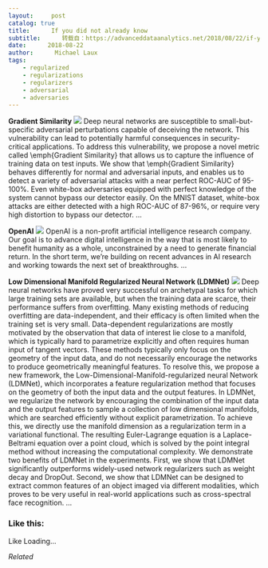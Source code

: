 ```yaml
---
layout:     post
catalog: true
title:      If you did not already know
subtitle:      转载自：https://advanceddataanalytics.net/2018/08/22/if-you-did-not-already-know-460/
date:      2018-08-22
author:      Michael Laux
tags:
    - regularized
    - regularizations
    - regularizers
    - adversarial
    - adversaries
---
```


**Gradient Similarity** ![](https://aboutdataanalytics.files.wordpress.com/2015/01/google.png?w=529)
Deep neural networks are susceptible to small-but-specific adversarial perturbations capable of deceiving the network. This vulnerability can lead to potentially harmful consequences in security-critical applications. To address this vulnerability, we propose a novel metric called \emph{Gradient Similarity} that allows us to capture the influence of training data on test inputs. We show that \emph{Gradient Similarity} behaves differently for normal and adversarial inputs, and enables us to detect a variety of adversarial attacks with a near perfect ROC-AUC of 95-100\%. Even white-box adversaries equipped with perfect knowledge of the system cannot bypass our detector easily. On the MNIST dataset, white-box attacks are either detected with a high ROC-AUC of 87-96\%, or require very high distortion to bypass our detector. … 

**OpenAI** ![](https://aboutdataanalytics.files.wordpress.com/2015/01/google.png?w=529)
OpenAI is a non-profit artificial intelligence research company. Our goal is to advance digital intelligence in the way that is most likely to benefit humanity as a whole, unconstrained by a need to generate financial return. In the short term, we’re building on recent advances in AI research and working towards the next set of breakthroughs. … 

**Low Dimensional Manifold Regularized Neural Network (LDMNet)** ![](https://aboutdataanalytics.files.wordpress.com/2015/01/google.png?w=529)
Deep neural networks have proved very successful on archetypal tasks for which large training sets are available, but when the training data are scarce, their performance suffers from overfitting. Many existing methods of reducing overfitting are data-independent, and their efficacy is often limited when the training set is very small. Data-dependent regularizations are mostly motivated by the observation that data of interest lie close to a manifold, which is typically hard to parametrize explicitly and often requires human input of tangent vectors. These methods typically only focus on the geometry of the input data, and do not necessarily encourage the networks to produce geometrically meaningful features. To resolve this, we propose a new framework, the Low-Dimensional-Manifold-regularized neural Network (LDMNet), which incorporates a feature regularization method that focuses on the geometry of both the input data and the output features. In LDMNet, we regularize the network by encouraging the combination of the input data and the output features to sample a collection of low dimensional manifolds, which are searched efficiently without explicit parametrization. To achieve this, we directly use the manifold dimension as a regularization term in a variational functional. The resulting Euler-Lagrange equation is a Laplace-Beltrami equation over a point cloud, which is solved by the point integral method without increasing the computational complexity. We demonstrate two benefits of LDMNet in the experiments. First, we show that LDMNet significantly outperforms widely-used network regularizers such as weight decay and DropOut. Second, we show that LDMNet can be designed to extract common features of an object imaged via different modalities, which proves to be very useful in real-world applications such as cross-spectral face recognition. … 





### Like this:

Like Loading...


*Related*

